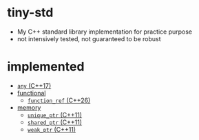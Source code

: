 # tiny-std
- My C++ standard library implementation for practice purpose
- not intensively tested, not guaranteed to be robust

# implemented

- [`any` (C++17)](./doc/any.md)
- [functional](./doc/functional.md)
    - [`function_ref` (C++26)](./doc/functional.md#function_ref)
- [memory](./doc/memory.md)
    - [`unique_ptr` (C++11)](./doc/memory.md#unique_ptr)
    - [`shared_ptr` (C++11)](./doc/memory.md#shared_ptr)
    - [`weak_ptr` (C++11)](./doc/memory.md#weak_ptr)

